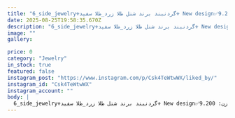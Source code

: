 ```yaml
---
title: "6_side_jewelry⚜️گردنبند برند شنل طلا زرد_طلا سفید⚜️ New design✅️وزن: 9.200 gr📌برای سفارش و کسب اطلاعات بیشتر به دایرکت مراجعه فرمایید.#ساخت طلا_جواهرات #طراحی #تولید #گردنبند #اویز #شنل #chanel #necklace #goldSmith #Microsetting #microsetting training #pave #micropave #stonesetter #diamond117wSee translation"
date: 2025-08-25T19:58:35.670Z
description: "6_side_jewelry⚜️گردنبند برند شنل طلا زرد_طلا سفید⚜️ New design✅️وزن: 9.200 gr📌برای سفارش و کسب اطلاعات بیشتر به دایرکت مراجعه فرمایید.#ساخت طلا_جواهرات #طراحی #تولید #گردنبند #اویز #شنل #chanel #necklace #goldSmith #Microsetting #microsetting training #pave #micropave #stonesetter #diamond117wSee translation"
image: ""
gallery:

price: 0
category: "Jewelry"
in_stock: true
featured: false
instagram_post: "https://www.instagram.com/p/Csk4TeWtwWX/liked_by/"
instagram_id: "Csk4TeWtwWX"
instagram_account: ""
body: |
  6_side_jewelry⚜️گردنبند برند شنل طلا زرد_طلا سفید⚜️ New design✅️وزن: 9.200 gr📌برای سفارش و کسب اطلاعات بیشتر به دایرکت مراجعه فرمایید.#ساخت طلا_جواهرات #طراحی #تولید #گردنبند #اویز #شنل #chanel #necklace #goldSmith #Microsetting #microsetting training #pave #micropave #stonesetter #diamond117wSee translation
---
```

